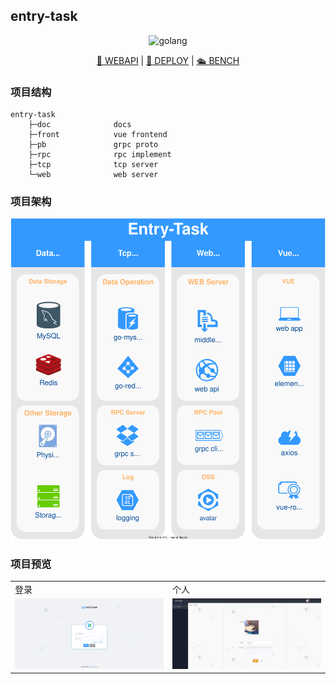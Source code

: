 ## entry-task

<p align="center">
  <img src="https://img.shields.io/badge/go-1.17-blue?style=for-the-badge&logo=go" alt="golang">
</p>
<p align="center">
  <a href="doc/entry/webapi.md">📑 WEBAPI</a> | <a href="doc/entry/deploy.md">🚀 DEPLOY</a> | <a href="doc/entry/bench.md">🛳 BENCH</a> 
</p>


### 项目结构

```
entry-task
    ├─doc              docs
    ├─front            vue frontend
    ├─pb               grpc proto
    ├─rpc              rpc implement
    ├─tcp              tcp server
    └─web              web server
```



### 项目架构

<img src="./doc/images/architecture.svg" alt="Architecture" style="zoom: 100%;" />



### 项目预览

<table>
  <tr>
    <td>登录</td>
    <td>个人</td>
  </tr>
  <tr>
     <td width="50%" align="top"><img src="./doc/images/login.png"/></td>
     <td width="50%" align="top"><img src="./doc/images/profile.png"/></td>
  </tr>
</table>
